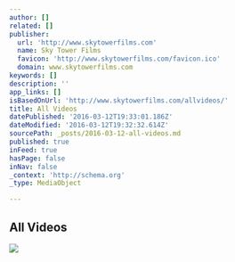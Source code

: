 ```yaml
---
author: []
related: []
publisher:
  url: 'http://www.skytowerfilms.com'
  name: Sky Tower Films
  favicon: 'http://www.skytowerfilms.com/favicon.ico'
  domain: www.skytowerfilms.com
keywords: []
description: ''
app_links: []
isBasedOnUrl: 'http://www.skytowerfilms.com/allvideos/'
title: All Videos
datePublished: '2016-03-12T19:33:01.186Z'
dateModified: '2016-03-12T19:32:32.614Z'
sourcePath: _posts/2016-03-12-all-videos.md
published: true
inFeed: true
hasPage: false
inNav: false
_context: 'http://schema.org'
_type: MediaObject

---
```

<article style=""><h1>All Videos</h1><img src="http://static1.squarespace.com/static/5428a3dbe4b047c33e141c9a/t/55a04b0ce4b0d49f9ea9d76f/1457305975040/?format=400w" /></article>